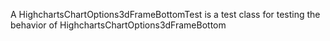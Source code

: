 A HighchartsChartOptions3dFrameBottomTest is a test class for testing the behavior of HighchartsChartOptions3dFrameBottom